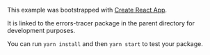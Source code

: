 This example was bootstrapped with [Create React App](https://github.com/facebook/create-react-app).

It is linked to the errors-tracer package in the parent directory for development purposes.

You can run `yarn install` and then `yarn start` to test your package.
